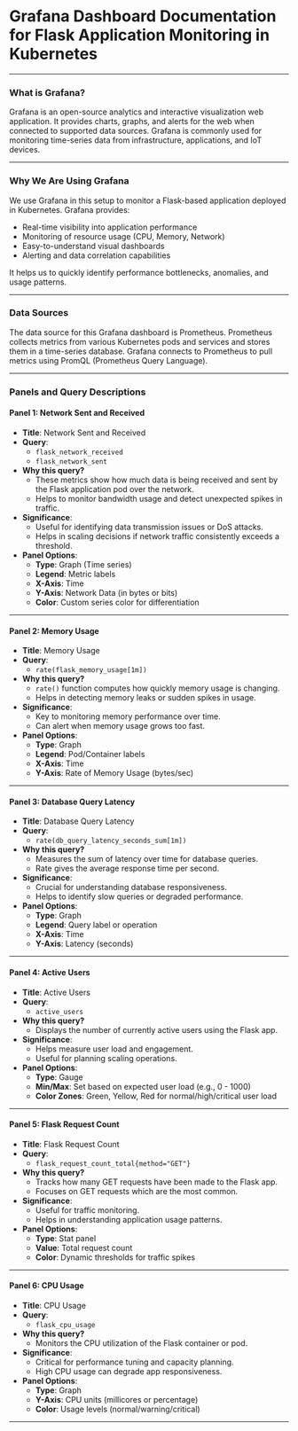 # Grafana Dashboard Documentation for Flask Application Monitoring in Kubernetes

---

### What is Grafana?
Grafana is an open-source analytics and interactive visualization web application. It provides charts, graphs, and alerts for the web when connected to supported data sources. Grafana is commonly used for monitoring time-series data from infrastructure, applications, and IoT devices.

---

### Why We Are Using Grafana
We use Grafana in this setup to monitor a Flask-based application deployed in Kubernetes. Grafana provides:
- Real-time visibility into application performance
- Monitoring of resource usage (CPU, Memory, Network)
- Easy-to-understand visual dashboards
- Alerting and data correlation capabilities

It helps us to quickly identify performance bottlenecks, anomalies, and usage patterns.

---

### Data Sources
The data source for this Grafana dashboard is Prometheus. Prometheus collects metrics from various Kubernetes pods and services and stores them in a time-series database. Grafana connects to Prometheus to pull metrics using PromQL (Prometheus Query Language).

---

### Panels and Query Descriptions

#### Panel 1: **Network Sent and Received**
- **Title**: Network Sent and Received
- **Query**:
  - `flask_network_received`
  - `flask_network_sent`
- **Why this query?**
  - These metrics show how much data is being received and sent by the Flask application pod over the network.
  - Helps to monitor bandwidth usage and detect unexpected spikes in traffic.
- **Significance**:
  - Useful for identifying data transmission issues or DoS attacks.
  - Helps in scaling decisions if network traffic consistently exceeds a threshold.
- **Panel Options**:
  - **Type**: Graph (Time series)
  - **Legend**: Metric labels
  - **X-Axis**: Time
  - **Y-Axis**: Network Data (in bytes or bits)
  - **Color**: Custom series color for differentiation

---

#### Panel 2: **Memory Usage**
- **Title**: Memory Usage
- **Query**:
  - `rate(flask_memory_usage[1m])`
- **Why this query?**
  - `rate()` function computes how quickly memory usage is changing.
  - Helps in detecting memory leaks or sudden spikes in usage.
- **Significance**:
  - Key to monitoring memory performance over time.
  - Can alert when memory usage grows too fast.
- **Panel Options**:
  - **Type**: Graph
  - **Legend**: Pod/Container labels
  - **X-Axis**: Time
  - **Y-Axis**: Rate of Memory Usage (bytes/sec)

---

#### Panel 3: **Database Query Latency**
- **Title**: Database Query Latency
- **Query**:
  - `rate(db_query_latency_seconds_sum[1m])`
- **Why this query?**
  - Measures the sum of latency over time for database queries.
  - Rate gives the average response time per second.
- **Significance**:
  - Crucial for understanding database responsiveness.
  - Helps to identify slow queries or degraded performance.
- **Panel Options**:
  - **Type**: Graph
  - **Legend**: Query label or operation
  - **X-Axis**: Time
  - **Y-Axis**: Latency (seconds)

---

#### Panel 4: **Active Users**
- **Title**: Active Users
- **Query**:
  - `active_users`
- **Why this query?**
  - Displays the number of currently active users using the Flask app.
- **Significance**:
  - Helps measure user load and engagement.
  - Useful for planning scaling operations.
- **Panel Options**:
  - **Type**: Gauge
  - **Min/Max**: Set based on expected user load (e.g., 0 - 1000)
  - **Color Zones**: Green, Yellow, Red for normal/high/critical user load

---

#### Panel 5: **Flask Request Count**
- **Title**: Flask Request Count
- **Query**:
  - `flask_request_count_total{method="GET"}`
- **Why this query?**
  - Tracks how many GET requests have been made to the Flask app.
  - Focuses on GET requests which are the most common.
- **Significance**:
  - Useful for traffic monitoring.
  - Helps in understanding application usage patterns.
- **Panel Options**:
  - **Type**: Stat panel
  - **Value**: Total request count
  - **Color**: Dynamic thresholds for traffic spikes

---

#### Panel 6: **CPU Usage**
- **Title**: CPU Usage
- **Query**:
  - `flask_cpu_usage`
- **Why this query?**
  - Monitors the CPU utilization of the Flask container or pod.
- **Significance**:
  - Critical for performance tuning and capacity planning.
  - High CPU usage can degrade app responsiveness.
- **Panel Options**:
  - **Type**: Graph
  - **Y-Axis**: CPU units (millicores or percentage)
  - **Color**: Usage levels (normal/warning/critical)

---

